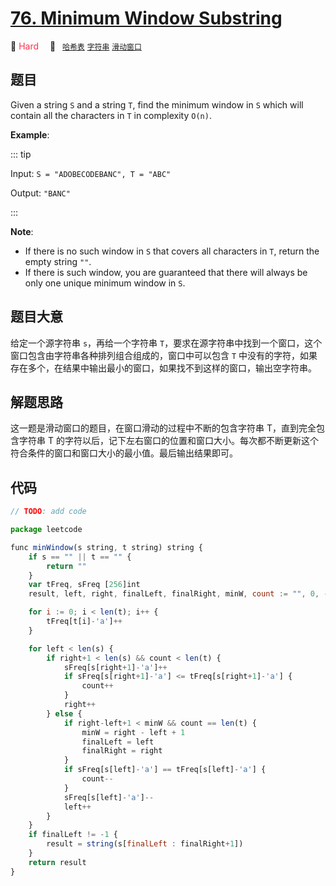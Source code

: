 # [76. Minimum Window Substring](https://leetcode.com/problems/minimum-window-substring/)

:apple: <font color=#ff334b>Hard</font>&emsp; 🔖&ensp; [`哈希表`](../solution/hash-table.md) [`字符串`](../solution/string.md) [`滑动窗口`](../solution/sliding-window.md)

## 题目

Given a string `S` and a string `T`, find the minimum window in `S` which will contain all the characters in `T` in complexity `O(n)`.

**Example**:

::: tip

Input: `S = "ADOBECODEBANC", T = "ABC"`

Output: `"BANC"`

:::

**Note**:

- If there is no such window in `S` that covers all characters in `T`, return the empty string `""`.
- If there is such window, you are guaranteed that there will always be only one unique minimum window in `S`.

## 题目大意

给定一个源字符串 `s`，再给一个字符串 `T`，要求在源字符串中找到一个窗口，这个窗口包含由字符串各种排列组合组成的，窗口中可以包含 `T` 中没有的字符，如果存在多个，在结果中输出最小的窗口，如果找不到这样的窗口，输出空字符串。

## 解题思路

这一题是滑动窗口的题目，在窗口滑动的过程中不断的包含字符串 T，直到完全包含字符串 T 的字符以后，记下左右窗口的位置和窗口大小。每次都不断更新这个符合条件的窗口和窗口大小的最小值。最后输出结果即可。

## 代码

```javascript
// TODO: add code

package leetcode

func minWindow(s string, t string) string {
	if s == "" || t == "" {
		return ""
	}
	var tFreq, sFreq [256]int
	result, left, right, finalLeft, finalRight, minW, count := "", 0, -1, -1, -1, len(s)+1, 0

	for i := 0; i < len(t); i++ {
		tFreq[t[i]-'a']++
	}

	for left < len(s) {
		if right+1 < len(s) && count < len(t) {
			sFreq[s[right+1]-'a']++
			if sFreq[s[right+1]-'a'] <= tFreq[s[right+1]-'a'] {
				count++
			}
			right++
		} else {
			if right-left+1 < minW && count == len(t) {
				minW = right - left + 1
				finalLeft = left
				finalRight = right
			}
			if sFreq[s[left]-'a'] == tFreq[s[left]-'a'] {
				count--
			}
			sFreq[s[left]-'a']--
			left++
		}
	}
	if finalLeft != -1 {
		result = string(s[finalLeft : finalRight+1])
	}
	return result
}


```
